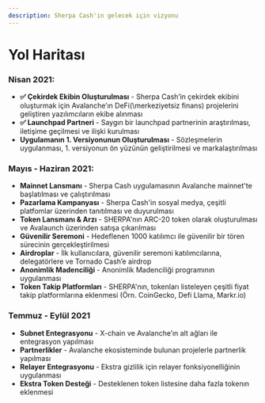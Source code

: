 ```yaml
---
description: Sherpa Cash'in gelecek için vizyonu
---
```


# Yol Haritası

### **Nisan 2021:**

* **✅ Çekirdek Ekibin Oluşturulması** - Sherpa Cash’in çekirdek ekibini oluşturmak için Avalanche’ın DeFi(\merkeziyetsiz finans\) projelerini geliştiren yazılımcıların ekibe alınması
* **✅ Launchpad Partneri** - Saygın bir launchpad partnerinin araştırılması, iletişime geçilmesi ve ilişki kurulması
* **Uygulamanın 1. Versiyonunun Oluşturulması** - Sözleşmelerin uygulanması, 1. versiyonun ön yüzünün geliştirilmesi ve markalaştırılması

### **Mayıs - Haziran 2021:**

* **Mainnet Lansmanı** - Sherpa Cash uygulamasının Avalanche mainnet'te başlatılması ve çalıştırılması
* **Pazarlama Kampanyası** - Sherpa Cash'in sosyal medya, çeşitli platfomlar üzerinden tanıtılması ve duyurulması
* **Token Lansmanı & Arzı** - SHERPA'nın ARC-20 token olarak oluşturulması ve Avalaunch üzerinden satışa çıkarılması
* **Güvenilir Seremoni** - Hedeflenen 1000 katılımcı ile güvenilir bir tören sürecinin gerçekleştirilmesi
* **Airdroplar** - İlk kullanıcılara, güvenilir seremoni katılımcılarına, delegatörlere ve Tornado Cash’e airdrop
* **Anonimlik Madenciliği** - Anonimlik Madenciliği programının uygulanması
* **Token Takip Platformları** - SHERPA'nın, tokenları listeleyen çeşitli fiyat takip platformlarına eklenmesi \(Örn. CoinGecko, Defi Llama, Markr.io\)

### Temmuz - Eylül 2021

* **Subnet Entegrasyonu** - X-chain ve Avalanche’ın alt ağları ile entegrasyon yapılması
* **Partnerlikler** - Avalanche ekosisteminde bulunan projelerle partnerlik yapılması
* **Relayer Entegrasyonu** - Ekstra gizlilik için relayer fonksiyonelliğinin uygulanması
* **Ekstra Token Desteği** - Desteklenen token listesine daha fazla tokenın eklenmesi

